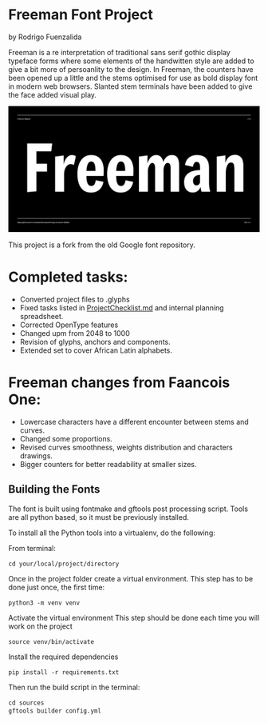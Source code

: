 # Freeman Font Project
by Rodrigo Fuenzalida

Freeman is a re interpretation of traditional sans serif gothic display typeface forms where some elements of the handwitten style are added to give a bit more of persoanlity to the design. In Freeman, the counters have been opened up a little and the stems optimised for use as bold display font in modern web browsers. Slanted stem terminals have been added to give the face added visual play.

![Sample Image](documentation/image1.png)

This project is a fork from the old Google font repository.

# Completed tasks:
- Converted project files to .glyphs
- Fixed tasks listed in [ProjectChecklist.md](https://github.com/googlefonts/gf-docs/blob/master/ProjectChecklist.md) and internal planning spreadsheet.
- Corrected OpenType features
- Changed upm from 2048 to 1000
- Revision of glyphs, anchors and components.
- Extended set to cover African Latin alphabets.

# Freeman changes from Faancois One:
- Lowercase characters have a different encounter between stems and curves.
- Changed some proportions.
- Revised curves smoothness, weights distribution and characters drawings.
- Bigger counters for better readability at smaller sizes.  

## Building the Fonts

The font is built using fontmake and gftools post processing script. Tools are all python based, so it must be previously installed.

To install all the Python tools into a virtualenv, do the following:

From terminal:

```
cd your/local/project/directory
```

Once in the project folder create a virtual environment. 
This step has to be done just once, the first time:

```
python3 -m venv venv
```

Activate the virtual environment
This step should be done each time you will work on the project

```
source venv/bin/activate
```

Install the required dependencies

```
pip install -r requirements.txt

```

Then run the build script in the terminal:

```
cd sources
gftools builder config.yml
```
